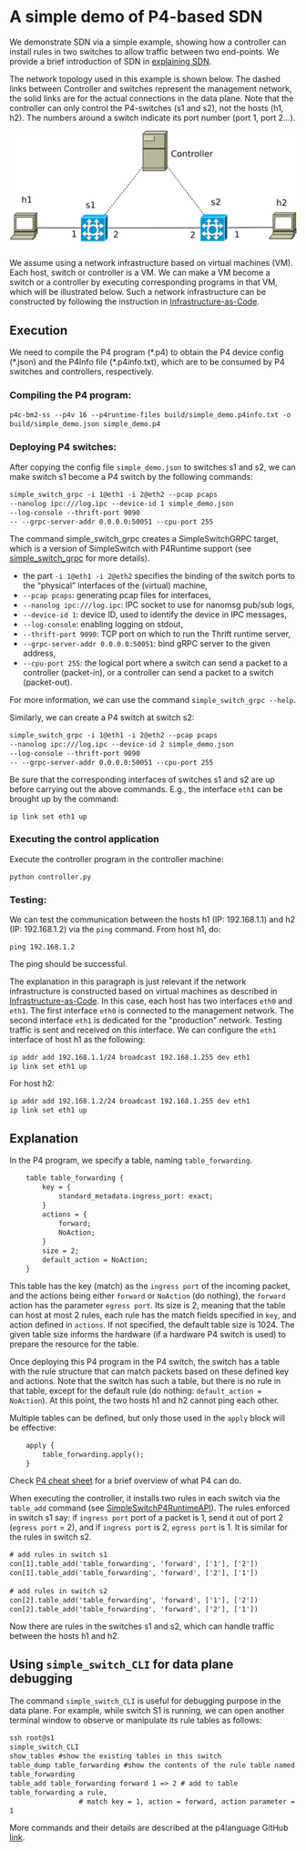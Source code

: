 # A simple demo of P4-based SDN

We demonstrate SDN via a simple example, showing how a controller can install rules in two switches to allow traffic between two end-points. We provide a brief introduction of SDN in [explaining SDN](../explaining_SDN).

The network topology used in this example is shown below. The dashed links between Controller and switches represent the management network, the solid links are for the actual connections in the data plane. Note that the controller can only control the P4-switches (s1 and s2), not the hosts (h1, h2). The numbers around a switch indicate its port number (port 1, port 2...).

![topo-simple-demo](topo-simple-demo.svg)

We assume using a network infrastructure based on virtual machines (VM). Each host, switch or controller is a VM. We can make a VM become a switch or a controller by executing corresponding programs in that VM, which will be illustrated below. Such a network infrastructure can be constructed by following the instruction in [Infrastructure-as-Code](../Infrastructure-as-Code).

## Execution

We need to compile the P4 program (\*.p4) to obtain the P4 device config (\*.json) and the P4Info file (\*.p4info.txt), which are to be consumed by P4 switches and controllers, respectively. 

### Compiling the P4 program:

```
p4c-bm2-ss --p4v 16 --p4runtime-files build/simple_demo.p4info.txt -o build/simple_demo.json simple_demo.p4
```

### Deploying P4 switches:
After copying the config file `simple_demo.json` to switches s1 and s2, we can make switch s1 become a P4 switch by the following commands:

```
simple_switch_grpc -i 1@eth1 -i 2@eth2 --pcap pcaps
--nanolog ipc:///log.ipc --device-id 1 simple_demo.json
--log-console --thrift-port 9090
-- --grpc-server-addr 0.0.0.0:50051 --cpu-port 255
```

The command simple\_switch\_grpc creates a SimpleSwitchGRPC target, which is a version of SimpleSwitch with P4Runtime support (see [simple\_switch\_grpc](https://github.com/p4lang/behavioral-model/blob/main/targets/simple_switch_grpc/README.md) for more details).

+ the part `-i 1@eth1 -i 2@eth2` specifies the binding of the switch ports to
the “physical” interfaces of the (virtual) machine,
+ `--pcap pcaps`: generating pcap files for interfaces,
+ `--nanolog ipc:///log.ipc`: IPC socket to use for nanomsg pub/sub logs,
+ `--device-id 1`: device ID, used to identify the device in IPC messages,
+ `--log-console`: enabling logging on stdout,
+ `--thrift-port 9090`: TCP port on which to run the Thrift runtime server,
+ `--grpc-server-addr 0.0.0.0:50051`: bind gRPC server to the given address,
+ `--cpu-port 255`: the logical port where a switch can send a packet to a controller (packet-in), or a controller can send a packet to a switch (packet-out).

For more information, we can use the command `simple_switch_grpc --help`.

Similarly, we can create a P4 switch at switch s2:

```
simple_switch_grpc -i 1@eth1 -i 2@eth2 --pcap pcaps
--nanolog ipc:///log.ipc --device-id 2 simple_demo.json
--log-console --thrift-port 9090
-- --grpc-server-addr 0.0.0.0:50051 --cpu-port 255
```

Be sure that the corresponding interfaces of switches s1 and s2 are up before carrying out the above commands. E.g., the interface `eth1` can be brought up by the command:
```
ip link set eth1 up
```


### Executing the control application

Execute the controller program in the controller machine:
```
python controller.py
```

### Testing:

We can test the communication between the hosts h1 (IP: 192.168.1.1) and h2 (IP: 192.168.1.2) via the `ping` command. From host h1, do:

```
ping 192.168.1.2
```

The ping should be successful.

The explanation in this paragraph is just relevant if the network infrastructure is constructed based on virtual machines as described in [Infrastructure-as-Code](../Infrastructure-as-Code#4-explaining-the-implementation-of-vm-based-test-bed). In this case, each host has two interfaces `eth0` and `eth1`. The first interface `eth0` is connected to the management network. The second interface `eth1` is dedicated for the "production" network. Testing traffic is sent and received on this interface. We can configure the `eth1` interface of host h1 as the following:
```
ip addr add 192.168.1.1/24 broadcast 192.168.1.255 dev eth1
ip link set eth1 up
```
For host h2:
```
ip addr add 192.168.1.2/24 broadcast 192.168.1.255 dev eth1
ip link set eth1 up
```


## Explanation

In the P4 program, we specify a table, naming `table_forwarding`.

```
    table table_forwarding {
        key = {
            standard_metadata.ingress_port: exact;
        }
        actions = {
            forward;
            NoAction;
        }
        size = 2;
        default_action = NoAction;
    }
```

This table has the key (match) as the `ingress port` of the incoming packet, and the actions being either `forward` or `NoAction` (do nothing), the `forward` action has the parameter `egress port`. Its size is 2, meaning that the table can host at most 2 rules, each rule has the match fields specified in `key`, and action defined in `actions`. If not specified, the default table size is 1024. The given table size informs the hardware (if a hardware P4 switch is used) to prepare the resource for the table.

Once deploying this P4 program in the P4 switch, the switch has a table with the rule structure that can match packets based on these defined key and actions. Note that the switch has such a table, but there is no rule in that table, except for the default rule (do nothing: `default_action = NoAction`). At this point, the two hosts h1 and h2 cannot ping each other.

Multiple tables can be defined, but only those used in the `apply` block will be effective:

```
    apply {
        table_forwarding.apply();
    }
```

Check [P4 cheat sheet](https://github.com/p4lang/tutorials/blob/master/p4-cheat-sheet.pdf) for a brief overview of what P4 can do.

When executing the controller, it installs two rules in each switch via the `table_add` command (see [SimpleSwitchP4RuntimeAPI](https://nsg-ethz.github.io/p4-utils/p4utils.utils.sswitch_p4runtime_API.html#p4utils.utils.sswitch_p4runtime_API.SimpleSwitchP4RuntimeAPI.table_add)). The rules enforced in switch s1 say: if `ingress port` port of a packet is 1, send it out of port 2 (`egress port` = 2), and if `ingress port` is 2, `egress port` is 1. It is similar for the rules in switch s2.

```
# add rules in switch s1
con[1].table_add('table_forwarding', 'forward', ['1'], ['2'])
con[1].table_add('table_forwarding', 'forward', ['2'], ['1'])

# add rules in switch s2
con[2].table_add('table_forwarding', 'forward', ['1'], ['2'])
con[2].table_add('table_forwarding', 'forward', ['2'], ['1'])
```

Now there are rules in the switches s1 and s2, which can handle traffic between the hosts h1 and h2.

## Using `simple_switch_CLI` for data plane debugging

The command `simple_switch_CLI` is useful for debugging purpose in the data plane. For example, while switch S1 is running, we can open another terminal window to observe or manipulate its rule tables as follows:

```
ssh root@s1
simple_switch_CLI
show_tables #show the existing tables in this switch
table_dump table_forwarding #show the contents of the rule table named table_forwarding
table_add table_forwarding forward 1 => 2 # add to table table_forwarding a rule, 
                 # match key = 1, action = forward, action parameter = 1
```

More commands and their details are described at the p4language GitHub [link](https://github.com/p4lang/behavioral-model/blob/main/docs/runtime_CLI.md).

